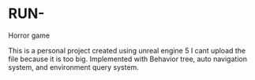 # RUN-
Horror game

This is a personal project created using unreal engine 5
I cant upload the file because it is too big.
Implemented with Behavior tree, auto navigation system, and environment query system.
